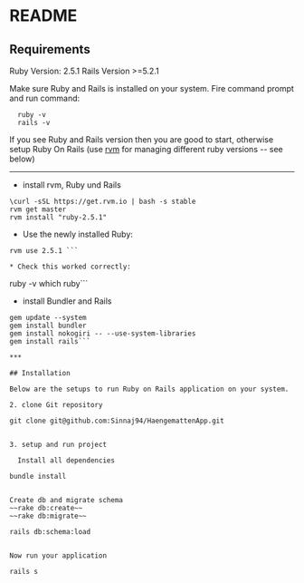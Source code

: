 # README

## Requirements ##
Ruby Version: 2.5.1
Rails Version >=5.2.1


Make sure Ruby and Rails is installed on your system. 
  Fire command prompt and run command:
  ```
    ruby -v
    rails -v
  ```
  If you see Ruby and Rails version then you are good to start, otherwise setup Ruby On Rails (use [rvm](https://rvm.io/rvm/install) for managing different ruby versions -- see below)
  ***

  * install rvm, Ruby und Rails
  ``` 
  \curl -sSL https://get.rvm.io | bash -s stable
  rvm get master
  rvm install "ruby-2.5.1"
  ``` 
  
  * Use the newly installed Ruby:
  ```  
  rvm use 2.5.1 ``` 
  
  * Check this worked correctly:
  ```  
  ruby -v
  which ruby``` 
  
  * install Bundler and Rails
  ```  
  gem update --system
  gem install bundler
  gem install nokogiri -- --use-system-libraries
  gem install rails``` 
  
  ***

## Installation

Below are the setups to run Ruby on Rails application on your system.

2. clone Git repository
```
    git clone git@github.com:Sinnaj94/HaengemattenApp.git
```

3. setup and run project

  Install all dependencies
  ```
    bundle install
  ```
  
  Create db and migrate schema
  ~~rake db:create~~
  ~~rake db:migrate~~
  ```
    rails db:schema:load
  ```
  
  Now run your application
  ```
    rails s
  ```

